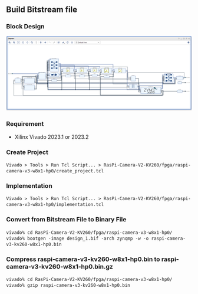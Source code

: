 Build Bitstream file
------------------------------------------------------------------------------------

### Block Design

![Figure 1. Block Design ](./design_1_bd.png "Figure 1. Block Design")

### Requirement

* Xilinx Vivado 2023.1 or  2023.2

### Create Project

```
Vivado > Tools > Run Tcl Script... > RasPi-Camera-V2-KV260/fpga/raspi-camera-v3-w8x1-hp0/create_project.tcl
```

### Implementation

```
Vivado > Tools > Run Tcl Script... > RasPi-Camera-V2-KV260/fpga/raspi-camera-v3-w8x1-hp0/implementation.tcl
```

### Convert from Bitstream File to Binary File

```console
vivado% cd RasPi-Camera-V2-KV260/fpga/raspi-camera-v3-w8x1-hp0/
vivado% bootgen -image design_1.bif -arch zynqmp -w -o raspi-camera-v3-kv260-w8x1-hp0.bin
```

### Compress raspi-camera-v3-kv260-w8x1-hp0.bin to raspi-camera-v3-kv260-w8x1-hp0.bin.gz

```console
vivado% cd RasPi-Camera-V2-KV260/fpga/raspi-camera-v3-w8x1-hp0/
vivado% gzip raspi-camera-v3-kv260-w8x1-hp0.bin
```

